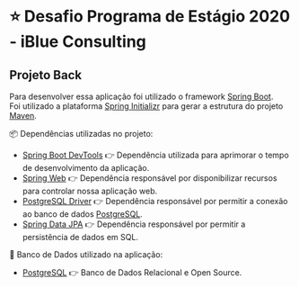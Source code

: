 # :star: Desafio Programa de Estágio 2020 - iBlue Consulting
## Projeto Back

Para desenvolver essa aplicação foi utilizado o framework [Spring Boot](https://spring.io/projects/spring-boot).\
Foi utilizado a plataforma [Spring Initializr](https://start.spring.io/) para gerar a estrutura do projeto [Maven](https://maven.apache.org/index.html).

:package: Dependências utilizadas no projeto:
- [Spring Boot DevTools](https://search.maven.org/classic/#artifactdetails%7Corg.springframework.boot%7Cspring-boot-devtools%7C1.5.2.RELEASE%7Cjar) :point_right: Dependência utilizada para aprimorar o tempo de desenvolvimento da aplicação.
- [Spring Web](https://search.maven.org/classic/#artifactdetails%7Corg.springframework.boot%7Cspring-boot-starter-web%7C2.2.5.RELEASE%7Cjar) :point_right: Dependência responsável por disponibilizar recursos para controlar nossa aplicação web.
- [PostgreSQL Driver](https://search.maven.org/classic/#artifactdetails%7Corg.postgresql%7Cpostgresql%7C42.2.11.jre7%7Cbundle) :point_right: Dependência responsável por permitir a conexão ao banco de dados [PostgreSQL](https://www.postgresql.org/). 
- [Spring Data JPA](https://search.maven.org/classic/#artifactdetails%7Corg.springframework.boot%7Cspring-boot-starter-data-jpa%7C2.2.5.RELEASE%7Cjar) :point_right: Dependência responsável por permitir a persistência de dados em SQL.

:floppy_disk: Banco de Dados utilizado na aplicação:
- [PostgreSQL](https://www.postgresql.org/) :point_right: Banco de Dados Relacional e Open Source.
